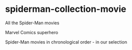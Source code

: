 # spiderman-collection-movie

All the Spider-Man movies

Marvel Comics superhero

Spider-Man movies in chronological order - in our selection
